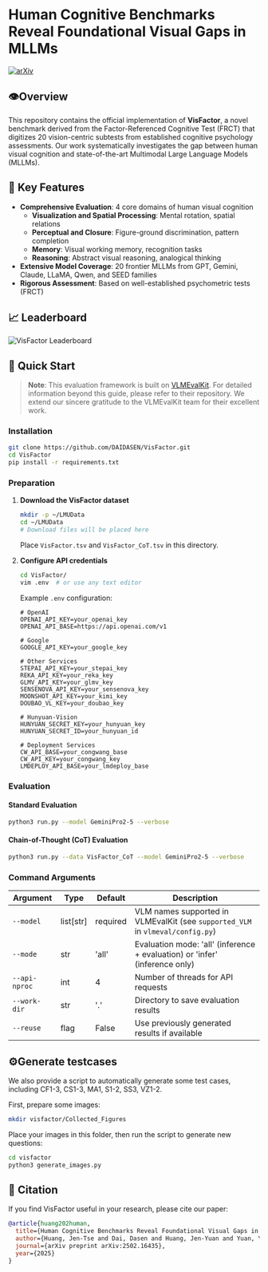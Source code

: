 # Human Cognitive Benchmarks Reveal Foundational Visual Gaps in MLLMs

[![arXiv](https://img.shields.io/badge/arXiv-2502.16435-b31b1b.svg)](https://arxiv.org/abs/2502.16435)

## 👁️Overview

This repository contains the official implementation of **VisFactor**, a novel benchmark derived from the Factor-Referenced Cognitive Test (FRCT) that digitizes 20 vision-centric subtests from established cognitive psychology assessments. Our work systematically investigates the gap between human visual cognition and state-of-the-art Multimodal Large Language Models (MLLMs).

## 🎯 Key Features

- **Comprehensive Evaluation**: 4 core domains of human visual cognition
  - **Visualization and Spatial Processing**: Mental rotation, spatial relations
  - **Perceptual and Closure**: Figure-ground discrimination, pattern completion
  - **Memory**: Visual working memory, recognition tasks
  - **Reasoning**: Abstract visual reasoning, analogical thinking
- **Extensive Model Coverage**: 20 frontier MLLMs from GPT, Gemini, Claude, LLaMA, Qwen, and SEED families
- **Rigorous Assessment**: Based on well-established psychometric tests (FRCT)

## 📈 Leaderboard

![VisFactor Leaderboard](./Leaderboard.jpg)

## 🚀 Quick Start

> **Note**: This evaluation framework is built on [VLMEvalKit](https://github.com/open-compass/VLMEvalKit/tree/main). For detailed information beyond this guide, please refer to their repository. We extend our sincere gratitude to the VLMEvalKit team for their excellent work.

### Installation

```bash
git clone https://github.com/DAIDASEN/VisFactor.git
cd VisFactor
pip install -r requirements.txt
```

### Preparation

1. **Download the VisFactor dataset**

   ```bash
   mkdir -p ~/LMUData
   cd ~/LMUData
   # Download files will be placed here
   ```

   Place `VisFactor.tsv` and `VisFactor_CoT.tsv` in this directory.

2. **Configure API credentials**

   ```bash
   cd VisFactor/
   vim .env  # or use any text editor
   ```

   Example `.env` configuration:

   ```
   # OpenAI
   OPENAI_API_KEY=your_openai_key
   OPENAI_API_BASE=https://api.openai.com/v1
   
   # Google
   GOOGLE_API_KEY=your_google_key
   
   # Other Services
   STEPAI_API_KEY=your_stepai_key
   REKA_API_KEY=your_reka_key
   GLMV_API_KEY=your_glmv_key
   SENSENOVA_API_KEY=your_sensenova_key
   MOONSHOT_API_KEY=your_kimi_key
   DOUBAO_VL_KEY=your_doubao_key
   
   # Hunyuan-Vision
   HUNYUAN_SECRET_KEY=your_hunyuan_key
   HUNYUAN_SECRET_ID=your_hunyuan_id
   
   # Deployment Services
   CW_API_BASE=your_congwang_base
   CW_API_KEY=your_congwang_key
   LMDEPLOY_API_BASE=your_lmdeploy_base
   ```

### Evaluation

#### Standard Evaluation

```bash
python3 run.py --model GeminiPro2-5 --verbose
```

#### Chain-of-Thought (CoT) Evaluation

```bash
python3 run.py --data VisFactor_CoT --model GeminiPro2-5 --verbose
```

### Command Arguments

| Argument      | Type      | Default  | Description                                                  |
| ------------- | --------- | -------- | ------------------------------------------------------------ |
| `--model`     | list[str] | required | VLM names supported in VLMEvalKit (see `supported_VLM` in `vlmeval/config.py`) |
| `--mode`      | str       | 'all'    | Evaluation mode: 'all' (inference + evaluation) or 'infer' (inference only) |
| `--api-nproc` | int       | 4        | Number of threads for API requests                           |
| `--work-dir`  | str       | '.'      | Directory to save evaluation results                         |
| `--reuse`     | flag      | False    | Use previously generated results if available                |

## ⚙️Generate testcases

We also provide a script to automatically generate some test cases, including CF1-3, CS1-3, MA1, S1-2, SS3, VZ1-2.

First, prepare some images:

```bash
mkdir visfactor/Collected_Figures
```

Place your images in this folder, then run the script to generate new questions:

```bash
cd visfactor
python3 generate_images.py
```

## 📄 Citation

If you find VisFactor useful in your research, please cite our paper:

```bibtex
@article{huang202human,
  title={Human Cognitive Benchmarks Reveal Foundational Visual Gaps in MLLMs},
  author={Huang, Jen-Tse and Dai, Dasen and Huang, Jen-Yuan and Yuan, Youliang and Liu, Xiaoyuan and Wang, Wenxuan and Jiao, Wenxiang and He, Pinjia and Tu, Zhaopeng and Duan, Haodong},
  journal={arXiv preprint arXiv:2502.16435},
  year={2025}
}
```
